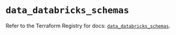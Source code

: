 # `data_databricks_schemas`

Refer to the Terraform Registry for docs: [`data_databricks_schemas`](https://registry.terraform.io/providers/databricks/databricks/1.68.0/docs/data-sources/schemas).
